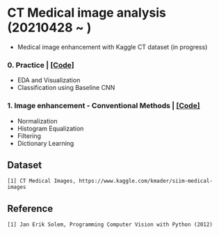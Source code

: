 # CT Medical image analysis (20210428 ~ )
- Medical image enhancement with Kaggle CT dataset (in progress)

### 0. Practice | [[Code]](https://github.com/OH-Seoyoung/CT_Medical_image_analysis/tree/master/Practice)  
- EDA and Visualization
- Classification using Baseline CNN

### 1. Image enhancement - Conventional Methods | [[Code]](https://github.com/OH-Seoyoung/CT_Medical_image_analysis/blob/master/Image_enhancement/Image_enhancement-conventional_methods.ipynb)  
- Normalization
- Histogram Equalization
- Filtering
- Dictionary Learning

## Dataset
```
[1] CT Medical Images, https://www.kaggle.com/kmader/siim-medical-images
```

## Reference
```
[1] Jan Erik Solem, Programming Computer Vision with Python (2012)
```
